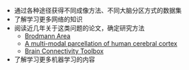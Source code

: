 - 通过各种途径获得不同成像方法、不同大脑分区方式的数据集
- 了解学习更多网络的知识
- 阅读近几年关于这类问题的论文，确定研究方法
  - [Brodmann Area](https://en.wikipedia.org/wiki/Brodmann_area)
  - [A multi-modal parcellation of human cerebral cortex](https://www.nature.com/articles/nature18933)
  - [Brain Connectivity Toolbox](https://sites.google.com/site/bctnet/)
- 了解学习更多机器学习的内容